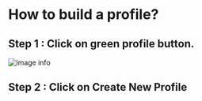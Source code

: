 # How to build a profile?

## Step 1 : Click on green profile button.
![image info](../../../static/img/profiles/step1.jpg)

## Step 2 : Click on Create New Profile